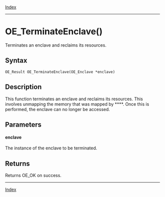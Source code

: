 [Index](index.md)

---
# OE_TerminateEnclave()

Terminates an enclave and reclaims its resources.

## Syntax

    OE_Result OE_TerminateEnclave(OE_Enclave *enclave)
## Description 

This function terminates an enclave and reclaims its resources. This involves unmapping the memory that was mapped by ****. Once this is performed, the enclave can no longer be accessed.



## Parameters

#### enclave

The instance of the enclave to be terminated.

## Returns

Returns OE_OK on success.

---
[Index](index.md)

